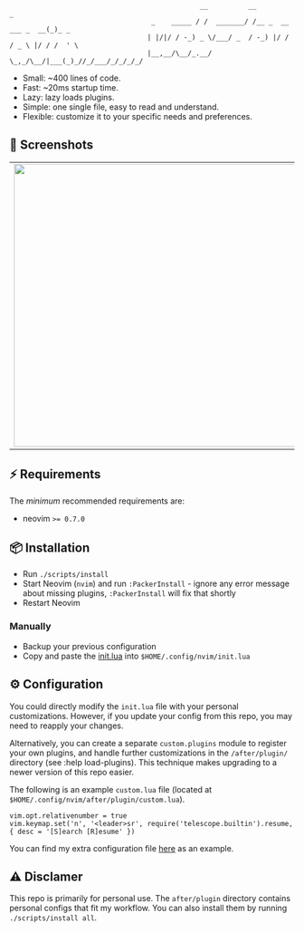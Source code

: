 ```
                                               __          __                    _     
                                   _    _____ / /  _______/ /__ _  __  ___ _  __(_)_ _ 
                                  | |/|/ / -_) _ \/___/ _  / -_) |/ / / _ \ |/ / /  ' \
                                  |__,__/\__/_.__/    \_,_/\__/|___(_)_//_/___/_/_/_/_/
```        
* Small: ~400 lines of code.
* Fast: ~20ms startup time.
* Lazy: lazy loads plugins.
* Simple: one single file, easy to read and understand.
* Flexible: customize it to your specific needs and preferences.

## 📸 Screenshots

|     |     |
|-----|-----|
| <img width="500" src="https://user-images.githubusercontent.com/4976218/208801332-95a610d9-de19-446e-8a0f-dc6651d003ea.png">   | <img width="500" src="https://user-images.githubusercontent.com/4976218/208801498-8d65e1de-f3a8-4bc3-8f36-fc152fa15251.png">   |
                                                                                                                              
## ⚡️ Requirements

The _minimum_ recommended requirements are:

- neovim `>= 0.7.0`

## 📦 Installation

* Run `./scripts/install`
* Start Neovim (`nvim`) and run `:PackerInstall` - ignore any error message about missing plugins, `:PackerInstall` will fix that shortly
* Restart Neovim

### Manually

* Backup your previous configuration
* Copy and paste the [init.lua](./src/init.lua) into `$HOME/.config/nvim/init.lua`

## ⚙️ Configuration

You could directly modify the `init.lua` file with your personal customizations. However, if you update your config from this repo, you may need to reapply your changes.

Alternatively, you can create a separate `custom.plugins` module to register your own plugins, and handle further customizations in the `/after/plugin/` directory (see :help load-plugins). This technique makes upgrading to a newer version of this repo easier.

The following is an example `custom.lua` file (located at `$HOME/.config/nvim/after/plugin/custom.lua`).

```
vim.opt.relativenumber = true
vim.keymap.set('n', '<leader>sr', require('telescope.builtin').resume, { desc = '[S]earch [R]esume' })
```

You can find my extra configuration file [here](./src/after/plugin/custom.lua) as an example.

## ⚠️ Disclamer

This repo is primarily for personal use. The `after/plugin` directory contains personal configs that fit my workflow. You can also install them by running `./scripts/install all`.
